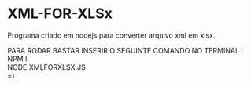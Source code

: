 # XML-FOR-XLSx
Programa criado em nodejs para converter arquivo xml em xlsx.

PARA RODAR BASTAR INSERIR O SEGUINTE COMANDO NO TERMINAL :
</br>
NPM I 
</br>
NODE XMLFORXLSX.JS
</br>
 =)
